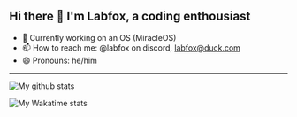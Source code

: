 ## Hi there 👋 I'm Labfox, a coding enthousiast

- 🔭 Currently working on an OS (MiracleOS)
- 📫 How to reach me: @labfox on discord, labfox@duck.com
- 😄 Pronouns: he/him

---

  ![My github stats](https://github-readme-stats.vercel.app/api?username=Labfox&show=reviews,discussions_started,discussions_answered,prs_merged,prs_merged_percentage&theme=transparent)


  ![My Wakatime stats](https://github-readme-stats.vercel.app/api/wakatime?username=@Labfox&layout=compact&theme=transparent)
